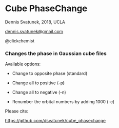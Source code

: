 # Cube PhaseChange


Dennis Svatunek, 2018, UCLA

dennis.svatunek@gmail.com

@clickchemist



### Changes the phase in Gaussian cube files


Available options:

* Change to opposite phase (standard)

* Change all to positive (-p)

* Change all to negative (-n)
* Renumber the orbital numbers by adding 1000 (-c)



Please cite:

https://github.com/dsvatunek/cube_phasechange
